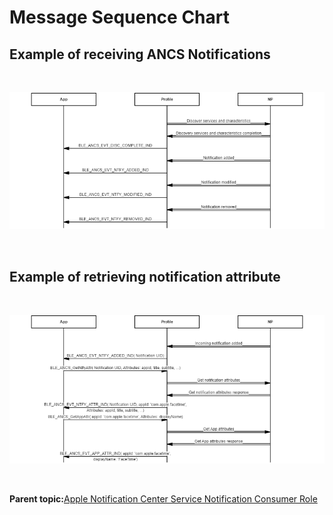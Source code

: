 # Message Sequence Chart

## Example of receiving ANCS Notifications

<br />

![](GUID-17C83EB2-181E-40BB-A62A-8995930ED5D4-low.png)

<br />

## Example of retrieving notification attribute

<br />

![](GUID-CFF15EE8-60D1-4D15-9CEB-EC0FCA70B011-low.png)

<br />

**Parent topic:**[Apple Notification Center Service Notification Consumer Role](GUID-1D0F82FC-4CBE-44C4-BD3D-80C0E5A55022.md)

